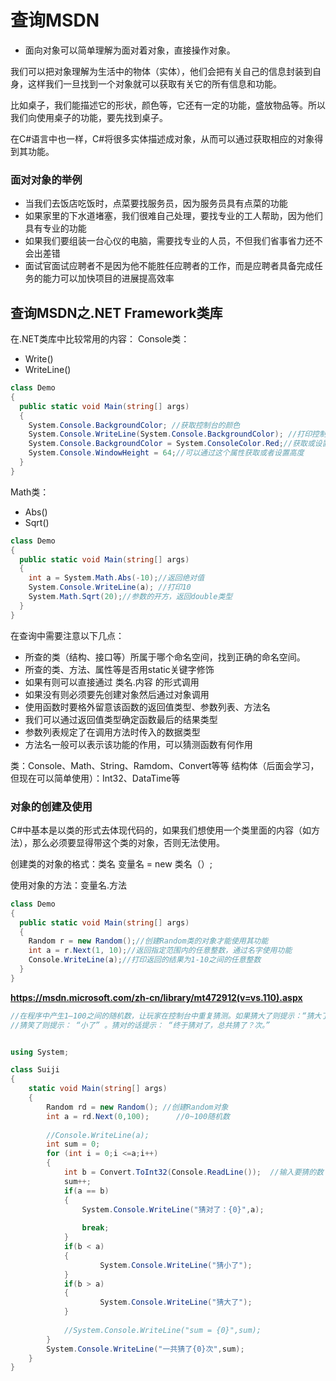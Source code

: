 # 查询MSDN

* 面向对象可以简单理解为面对着对象，直接操作对象。

我们可以把对象理解为生活中的物体（实体），他们会把有关自己的信息封装到自身，这样我们一旦找到一个对象就可以获取有关它的所有信息和功能。

比如桌子，我们能描述它的形状，颜色等，它还有一定的功能，盛放物品等。所以我们向使用桌子的功能，要先找到桌子。

在C#语言中也一样，C#将很多实体描述成对象，从而可以通过获取相应的对象得到其功能。

### 面对对象的举例

* 当我们去饭店吃饭时，点菜要找服务员，因为服务员具有点菜的功能
* 如果家里的下水道堵塞，我们很难自己处理，要找专业的工人帮助，因为他们具有专业的功能
* 如果我们要组装一台心仪的电脑，需要找专业的人员，不但我们省事省力还不会出差错
* 面试官面试应聘者不是因为他不能胜任应聘者的工作，而是应聘者具备完成任务的能力可以加快项目的进展提高效率

## 查询MSDN之.NET Framework类库

在.NET类库中比较常用的内容：
Console类：
* Write()
* WriteLine()
```C#
class Demo
{
  public static void Main(string[] args)
  {
    System.Console.BackgroundColor; //获取控制台的颜色
    System.Console.WriteLine(System.Console.BackgroundColor); //打印控制台颜色，Black
    System.Console.BackgroundColor = System.ConsoleColor.Red;//获取或设置背景色
    System.Console.WindowHeight = 64;//可以通过这个属性获取或者设置高度
  }
}
```
Math类：
* Abs()
* Sqrt()
```c#
class Demo
{
  public static void Main(string[] args)
  {
    int a = System.Math.Abs(-10);//返回绝对值
    System.Console.WriteLine(a); //打印10
    System.Math.Sqrt(20);//参数的开方，返回double类型
  }
}
```

在查询中需要注意以下几点：

* 所查的类（结构、接口等）所属于哪个命名空间，找到正确的命名空间。
* 所查的类、方法、属性等是否用static关键字修饰
* 如果有则可以直接通过 类名.内容 的形式调用
* 如果没有则必须要先创建对象然后通过对象调用
* 使用函数时要格外留意该函数的返回值类型、参数列表、方法名
* 我们可以通过返回值类型确定函数最后的结果类型
* 参数列表规定了在调用方法时传入的数据类型
* 方法名一般可以表示该功能的作用，可以猜测函数有何作用

类：Console、Math、String、Ramdom、Convert等等
结构体（后面会学习，但现在可以简单使用）：Int32、DataTime等

### 对象的创建及使用

C#中基本是以类的形式去体现代码的，如果我们想使用一个类里面的内容（如方法），那么必须要显得带这个类的对象，否则无法使用。

创建类的对象的格式：类名 变量名 = new 类名（）;

使用对象的方法：变量名.方法

```C#
class Demo
{
  public static void Main(string[] args)
  {
    Random r = new Random();//创建Random类的对象才能使用其功能
    int a = r.Next(1, 10);//返回指定范围内的任意整数，通过名字使用功能
    Console.WriteLine(a);//打印返回的结果为1-10之间的任意整数
  }
}
```
**https://msdn.microsoft.com/zh-cn/library/mt472912(v=vs.110).aspx**

```C#
//在程序中产生1–100之间的随机数，让玩家在控制台中重复猜测。如果猜大了则提示：“猜大了” ；
//猜笑了则提示： “小了” 。猜对的话提示： “终于猜对了，总共猜了？次。”


using System;

class Suiji
{
	static void Main(string[] args)
	{
		Random rd = new Random(); //创建Random对象
		int a = rd.Next(0,100);		 //0~100随机数
		
		//Console.WriteLine(a);
		int sum = 0;
		for (int i = 0;i <=a;i++)
		{
			int b = Convert.ToInt32(Console.ReadLine());  //输入要猜的数
			sum++;
			if(a == b)
			{
				System.Console.WriteLine("猜对了：{0}",a);  
				
				break;
			}
			if(b < a)
			{
					System.Console.WriteLine("猜小了");
			}
			if(b > a)
			{
					System.Console.WriteLine("猜大了");	
			}
			
			//System.Console.WriteLine("sum = {0}",sum);
		}
		System.Console.WriteLine("一共猜了{0}次",sum);	
	}	
}
```
































